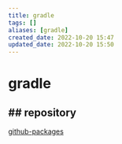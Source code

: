 ```yaml
---
title: gradle
tags: []
aliases: [gradle]
created_date: 2022-10-20 15:47
updated_date: 2022-10-20 15:50
---
```


# gradle

## ## repository

[github-packages](https://raw.githubusercontent.com/yudady/spring-getting-started-guides/main/.github/workflows/build-devops01-maven-project.yml)
